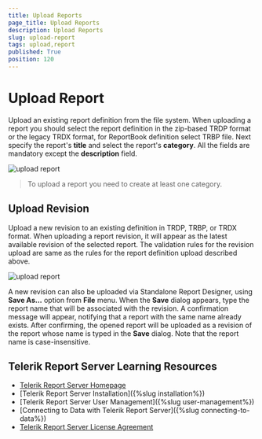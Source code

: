 ```yaml
---
title: Upload Reports
page_title: Upload Reports
description: Upload Reports
slug: upload-report
tags: upload,report
published: True
position: 120
---
```


# Upload Report

Upload an existing report definition from the file system. When uploading a report you should select the report definition in the zip-based TRDP format or the legacy TRDX format, for ReportBook definition select TRBP file. Next specify the report's __title__ and select the report's __category__. All the fields are mandatory except the __description__ field.

![upload report](../../images/report-server-images/reports-management/upload-report.png)

> To upload a report you need to create at least one category.

## Upload Revision

Upload a new revision to an existing definition in TRDP, TRBP, or TRDX format. When uploading a report revision, it will appear as the latest available revision of the selected report. The validation rules for the revision upload are same as the rules for the report definition upload described above.

![upload report](../../images/report-server-images/reports-management/upload-revision.png)

A new revision can also be uploaded via Standalone Report Designer, using __Save As...__ option from __File__ menu. When the __Save__ dialog appears, type the report name that will be associated with the revision. A confirmation message will appear, notifying that a report with the same name already exists. After confirming, the opened report will be uploaded as a revision of the report whose name is typed in the __Save__ dialog. Note that the report name is case-insensitive.

## Telerik Report Server Learning Resources

* [Telerik Report Server Homepage](https://www.telerik.com/report-server)
* [Telerik Report Server Installation]({%slug installation%})
* [Telerik Report Server User Management]({%slug user-management%})
* [Connecting to Data with Telerik Report Server]({%slug connecting-to-data%})
* [Telerik Report Server License Agreement](https://www.telerik.com/purchase/license-agreement/report-server)
